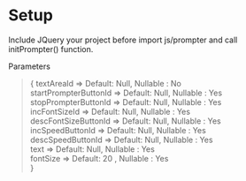 # Setup
Include JQuery your project before import js/prompter and call initPrompter() function.

Parameters


>{
>    textAreaId              => Default: Null, Nullable : No         
>    startPrompterButtonId   => Default: Null, Nullable : Yes                      
>    stopPrompterButtonId    => Default: Null, Nullable : Yes                     
>    incFontSizeId           => Default: Null, Nullable : Yes              
>    descFontSizeButtonId    => Default: Null, Nullable : Yes                     
>    incSpeedButtonId        => Default: Null, Nullable : Yes                 
>    descSpeedButtonId       => Default: Null, Nullable : Yes                  
>    text                    => Default: Null, Nullable : Yes    
>    fontSize                => Default: 20  , Nullable : Yes     
>}
